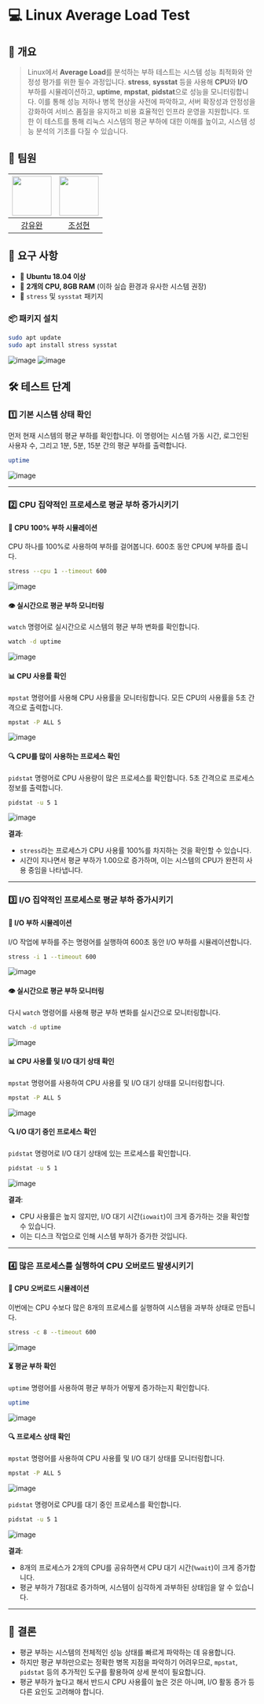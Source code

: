 
# 💻 Linux Average Load Test

## 📝 개요
> Linux에서 **Average Load**를 분석하는 부하 테스트는 시스템 성능 최적화와 안정성 평가를 위한 필수 과정입니다. **stress**, **sysstat** 등을 사용해 **CPU**와 **I/O** 부하를 시뮬레이션하고, **uptime**, **mpstat**, **pidstat**으로 성능을 모니터링합니다. 이를 통해 성능 저하나 병목 현상을 사전에 파악하고, 서버 확장성과 안정성을 강화하여 서비스 품질을 유지하고 비용 효율적인 인프라 운영을 지원합니다. 또한 이 테스트를 통해 리눅스 시스템의 평균 부하에 대한 이해를 높이고, 시스템 성능 분석의 기초를 다질 수 있습니다.


## :raising_hand: 팀원

| <img src="https://github.com/yuwankang.png" width="80"> | <img src="https://github.com/cshharry.png" width="80"> |
|:---:|:---:|
| [강유완](https://github.com/yuwankang) | [조성현](https://github.com/cshharry) |

## 🔧 요구 사항

- 🐧 **Ubuntu 18.04 이상**
- 💾 **2개의 CPU, 8GB RAM** (이하 실습 환경과 유사한 시스템 권장)
- 🔧 `stress` 및 `sysstat` 패키지

### 📦 패키지 설치

```bash
sudo apt update
sudo apt install stress sysstat
```

![image](https://velog.velcdn.com/images/yuwankang/post/b1afdaff-0d44-4831-bffe-3a910aad0276/image.png)
![image](https://velog.velcdn.com/images/yuwankang/post/8b151759-e90c-4c1e-b1d7-c5042c1552e1/image.png)

## 🛠️ 테스트 단계

### 1️⃣ 기본 시스템 상태 확인

먼저 현재 시스템의 평균 부하를 확인합니다. 이 명령어는 시스템 가동 시간, 로그인된 사용자 수, 그리고 1분, 5분, 15분 간의 평균 부하를 출력합니다.

```bash
uptime
```
![image](https://github.com/user-attachments/assets/8d72e3fe-a1ff-4d57-834f-388a69ffe2d7)

---

### 2️⃣ CPU 집약적인 프로세스로 평균 부하 증가시키기

#### 🚀 CPU 100% 부하 시뮬레이션

CPU 하나를 100%로 사용하여 부하를 걸어봅니다. 600초 동안 CPU에 부하를 줍니다.

```bash
stress --cpu 1 --timeout 600
```
![image](https://velog.velcdn.com/images/yuwankang/post/762fcdda-f00a-4448-9953-0539c591daa1/image.png)

#### 👁️ 실시간으로 평균 부하 모니터링

`watch` 명령어로 실시간으로 시스템의 평균 부하 변화를 확인합니다.

```bash
watch -d uptime
```
![image](https://velog.velcdn.com/images/yuwankang/post/7a501d26-0013-41bc-b6a4-b831de957217/image.png)

#### 📊 CPU 사용률 확인

`mpstat` 명령어를 사용해 CPU 사용률을 모니터링합니다. 모든 CPU의 사용률을 5초 간격으로 출력합니다.

```bash
mpstat -P ALL 5
```
![image](https://velog.velcdn.com/images/yuwankang/post/e4c15248-b691-482e-9921-df46a2b72d1c/image.png)

#### 🔍 CPU를 많이 사용하는 프로세스 확인

`pidstat` 명령어로 CPU 사용량이 많은 프로세스를 확인합니다. 5초 간격으로 프로세스 정보를 출력합니다.

```bash
pidstat -u 5 1
```
![image](https://velog.velcdn.com/images/yuwankang/post/84fced42-5ed0-47df-bf6f-9987d3b1ba80/image.png)

**결과**:
- `stress`라는 프로세스가 CPU 사용률 100%를 차지하는 것을 확인할 수 있습니다.
- 시간이 지나면서 평균 부하가 1.00으로 증가하며, 이는 시스템의 CPU가 완전히 사용 중임을 나타냅니다.

---

### 3️⃣ I/O 집약적인 프로세스로 평균 부하 증가시키기

#### 🔄 I/O 부하 시뮬레이션

I/O 작업에 부하를 주는 명령어를 실행하여 600초 동안 I/O 부하를 시뮬레이션합니다.

```bash
stress -i 1 --timeout 600
```
![image](https://velog.velcdn.com/images/yuwankang/post/250cd2ae-665c-4cf4-89b7-37e1c374886f/image.png)

#### 👁️ 실시간으로 평균 부하 모니터링

다시 `watch` 명령어를 사용해 평균 부하 변화를 실시간으로 모니터링합니다.

```bash
watch -d uptime
```
![image](https://velog.velcdn.com/images/yuwankang/post/fb72bf88-610f-424b-9c8b-963a5a316c06/image.png)

#### 📊 CPU 사용률 및 I/O 대기 상태 확인

`mpstat` 명령어를 사용하여 CPU 사용률 및 I/O 대기 상태를 모니터링합니다.

```bash
mpstat -P ALL 5
```
![image](https://velog.velcdn.com/images/yuwankang/post/ad59d2d7-dc73-405f-bfda-b554e5289118/image.png)

#### 🔍 I/O 대기 중인 프로세스 확인

`pidstat` 명령어로 I/O 대기 상태에 있는 프로세스를 확인합니다.

```bash
pidstat -u 5 1
```
![image](https://velog.velcdn.com/images/yuwankang/post/8f577bfe-f33e-46f7-b23e-6286a1d71fa6/image.png)

**결과**:
- CPU 사용률은 높지 않지만, I/O 대기 시간(`iowait`)이 크게 증가하는 것을 확인할 수 있습니다.
- 이는 디스크 작업으로 인해 시스템 부하가 증가한 것입니다.

---

### 4️⃣ 많은 프로세스를 실행하여 CPU 오버로드 발생시키기

#### 🚨 CPU 오버로드 시뮬레이션

이번에는 CPU 수보다 많은 8개의 프로세스를 실행하여 시스템을 과부하 상태로 만듭니다.

```bash
stress -c 8 --timeout 600
```
![image](https://velog.velcdn.com/images/yuwankang/post/d8c89b07-815e-4b39-9b56-bcc9cd9b28d9/image.png)

#### ⏳ 평균 부하 확인

`uptime` 명령어를 사용하여 평균 부하가 어떻게 증가하는지 확인합니다.

```bash
uptime
```
![image](https://velog.velcdn.com/images/yuwankang/post/98af7f5f-f42a-40a2-887f-9dd9c070a5c9/image.png)

#### 🔍 프로세스 상태 확인

`mpstat` 명령어를 사용하여 CPU 사용률 및 I/O 대기 상태를 모니터링합니다.

```bash
mpstat -P ALL 5
```
![image](https://velog.velcdn.com/images/yuwankang/post/06bdb467-5b50-4dfe-832b-bfa37a434ed0/image.png)

`pidstat` 명령어로 CPU를 대기 중인 프로세스를 확인합니다.

```bash
pidstat -u 5 1
```
![image](https://velog.velcdn.com/images/yuwankang/post/587d1326-a7e2-424d-85f5-084e8b6aa8f5/image.png)

**결과**:
- 8개의 프로세스가 2개의 CPU를 공유하면서 CPU 대기 시간(`%wait`)이 크게 증가합니다.
- 평균 부하가 7점대로 증가하며, 시스템이 심각하게 과부하된 상태임을 알 수 있습니다.

---

## 📌 결론
- 평균 부하는 시스템의 전체적인 성능 상태를 빠르게 파악하는 데 유용합니다.
- 하지만 평균 부하만으로는 정확한 병목 지점을 파악하기 어려우므로, `mpstat`, `pidstat` 등의 추가적인 도구를 활용하여 상세 분석이 필요합니다.
- 평균 부하가 높다고 해서 반드시 CPU 사용률이 높은 것은 아니며, I/O 활동 증가 등 다른 요인도 고려해야 합니다.
